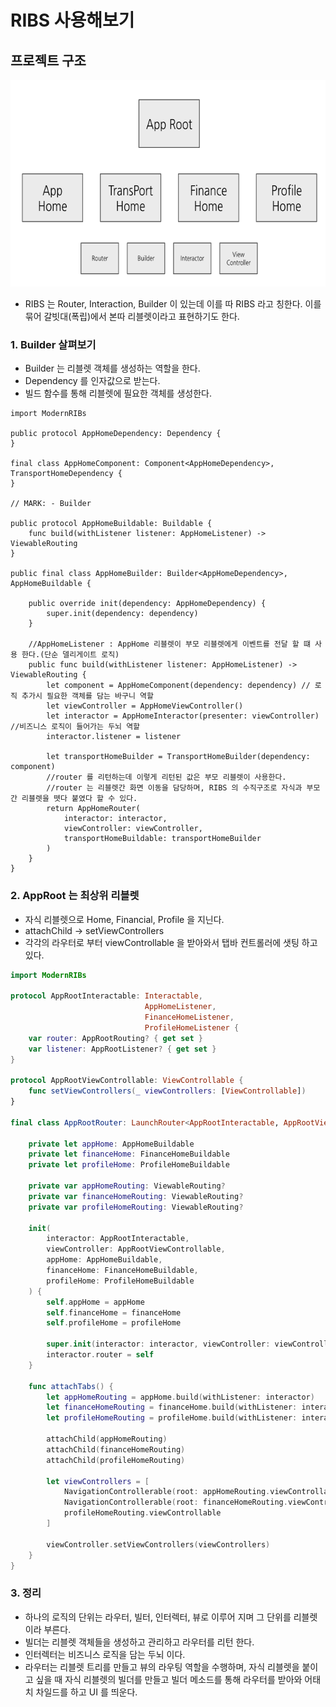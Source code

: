 # RIBS 사용해보기

## 프로젝트 구조

<img src = "https://github.com/HwangWoonChun/Study-AppArchitecture/blob/main/image/md04_01.png" width = 651 height = 331>

* RIBS 는 Router, Interaction, Builder 이 있는데 이를 따 RIBS 라고 칭한다. 이를 묶어 갈빗대(폭립)에서 본따 리블렛이라고 표현하기도 한다.
 
### 1. Builder 살펴보기
* Builder 는 리블렛 객체를 생성하는 역할을 한다.
* Dependency 를 인자값으로 받는다.
* 빌드 함수를 통해 리블렛에 필요한 객체를 생성한다.
```swift
import ModernRIBs

public protocol AppHomeDependency: Dependency {
}

final class AppHomeComponent: Component<AppHomeDependency>, TransportHomeDependency {
}

// MARK: - Builder

public protocol AppHomeBuildable: Buildable {
    func build(withListener listener: AppHomeListener) -> ViewableRouting
}

public final class AppHomeBuilder: Builder<AppHomeDependency>, AppHomeBuildable {
    
    public override init(dependency: AppHomeDependency) {
        super.init(dependency: dependency)
    }

    //AppHomeListener : AppHome 리블렛이 부모 리블렛에게 이벤트를 전달 할 떄 사용 한다.(단순 델리게이트 로직)
    public func build(withListener listener: AppHomeListener) -> ViewableRouting {
        let component = AppHomeComponent(dependency: dependency) // 로직 추가시 필요한 객체를 담는 바구니 역할
        let viewController = AppHomeViewController()
        let interactor = AppHomeInteractor(presenter: viewController) //비즈니스 로직이 들어가는 두뇌 역할
        interactor.listener = listener
        
        let transportHomeBuilder = TransportHomeBuilder(dependency: component)
        //router 를 리턴하는데 이렇게 리턴된 값은 부모 리블렛이 사용한다.
        //router 는 리블렛간 화면 이동을 담당하며, RIBS 의 수직구조로 자식과 부모간 리블렛을 뗏다 붙였다 할 수 있다.
        return AppHomeRouter(
            interactor: interactor,
            viewController: viewController,
            transportHomeBuildable: transportHomeBuilder
        )
    }
}
```

### 2. AppRoot 는 최상위 리블렛
* 자식 리블렛으로 Home, Financial, Profile 을 지닌다.
* attachChild -> setViewControllers
* 각각의 라우터로 부터 viewControllable 을 받아와서 탭바 컨트롤러에 샛팅 하고 있다.
```swift
import ModernRIBs

protocol AppRootInteractable: Interactable,
                              AppHomeListener,
                              FinanceHomeListener,
                              ProfileHomeListener {
    var router: AppRootRouting? { get set }
    var listener: AppRootListener? { get set }
}

protocol AppRootViewControllable: ViewControllable {
    func setViewControllers(_ viewControllers: [ViewControllable])
}

final class AppRootRouter: LaunchRouter<AppRootInteractable, AppRootViewControllable>, AppRootRouting {
    
    private let appHome: AppHomeBuildable
    private let financeHome: FinanceHomeBuildable
    private let profileHome: ProfileHomeBuildable
    
    private var appHomeRouting: ViewableRouting?
    private var financeHomeRouting: ViewableRouting?
    private var profileHomeRouting: ViewableRouting?
    
    init(
        interactor: AppRootInteractable,
        viewController: AppRootViewControllable,
        appHome: AppHomeBuildable,
        financeHome: FinanceHomeBuildable,
        profileHome: ProfileHomeBuildable
    ) {
        self.appHome = appHome
        self.financeHome = financeHome
        self.profileHome = profileHome
        
        super.init(interactor: interactor, viewController: viewController)
        interactor.router = self
    }
    
    func attachTabs() {
        let appHomeRouting = appHome.build(withListener: interactor)
        let financeHomeRouting = financeHome.build(withListener: interactor)
        let profileHomeRouting = profileHome.build(withListener: interactor)
        
        attachChild(appHomeRouting)
        attachChild(financeHomeRouting)
        attachChild(profileHomeRouting)
        
        let viewControllers = [
            NavigationControllerable(root: appHomeRouting.viewControllable),
            NavigationControllerable(root: financeHomeRouting.viewControllable),
            profileHomeRouting.viewControllable
        ]
        
        viewController.setViewControllers(viewControllers)
    }
}
```

### 3. 정리
* 하나의 로직의 단위는 라우터, 빌터, 인터렉터, 뷰로 이루어 지며 그 단위를 리블렛이라 부른다.
* 빌더는 리블렛 객체들을 생성하고 관리하고 라우터를 리턴 한다.
* 인터렉터는 비즈니스 로직을 담는 두뇌 이다.
* 라우터는 리블렛 트리를 만들고 뷰의 라우팅 역할을 수행하며, 자식 리블렛을 붙이고 싶을 때 자식 리블렛의 빌더를 만들고 빌더 메소드를 통해 라우터를 받아와 어태치 차일드를 하고 UI 를 띄운다.
